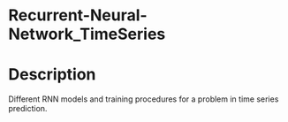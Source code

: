 # Recurrent-Neural-Network_TimeSeries


# Description
Different RNN models and training procedures for a problem in time series prediction.



